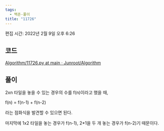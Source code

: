 ```yaml
---
tags:
  - 백준-풀이
title: "11726"
---
```


편집 시간: 2022년 2월 9일 오후 6:26

## 코드

[Algorithm/11726.py at main · Junroot/Algorithm](https://github.com/Junroot/Algorithm/blob/main/backjoon/11726.py)

## 풀이

2xn 타일을 놓을 수 있는 경우의 수를 f(n)이라고 했을 때,

f(n) = f(n-1) + f(n-2)

라는 점화식을 발견할 수 있으면 된다.

마지막에 1x2 타일을 놓는 경우가 f(n-1), 2*1을 두 개 놓는 경우가 f(n-2)기 때문이다.
